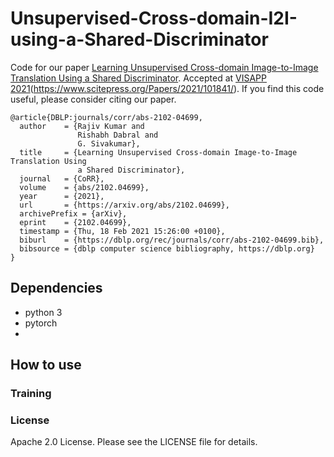 # Unsupervised-Cross-domain-I2I-using-a-Shared-Discriminator

Code for our paper [Learning Unsupervised Cross-domain Image-to-Image Translation Using a Shared Discriminator](https://arxiv.org/abs/2102.04699v1). 
Accepted at [VISAPP 2021](https://www.scitepress.org/PublicationsDetail.aspx?ID=IIlsu+KKmb8=&t=1)(https://www.scitepress.org/Papers/2021/101841/).
If you find this code useful, please consider citing our paper.

```text
@article{DBLP:journals/corr/abs-2102-04699,
  author    = {Rajiv Kumar and
               Rishabh Dabral and
               G. Sivakumar},
  title     = {Learning Unsupervised Cross-domain Image-to-Image Translation Using
               a Shared Discriminator},
  journal   = {CoRR},
  volume    = {abs/2102.04699},
  year      = {2021},
  url       = {https://arxiv.org/abs/2102.04699},
  archivePrefix = {arXiv},
  eprint    = {2102.04699},
  timestamp = {Thu, 18 Feb 2021 15:26:00 +0100},
  biburl    = {https://dblp.org/rec/journals/corr/abs-2102-04699.bib},
  bibsource = {dblp computer science bibliography, https://dblp.org}
}
```
## Dependencies

* python 3
* pytorch
* 

## How to use

### Training 

### License
Apache 2.0 License. Please see the LICENSE file for details.
